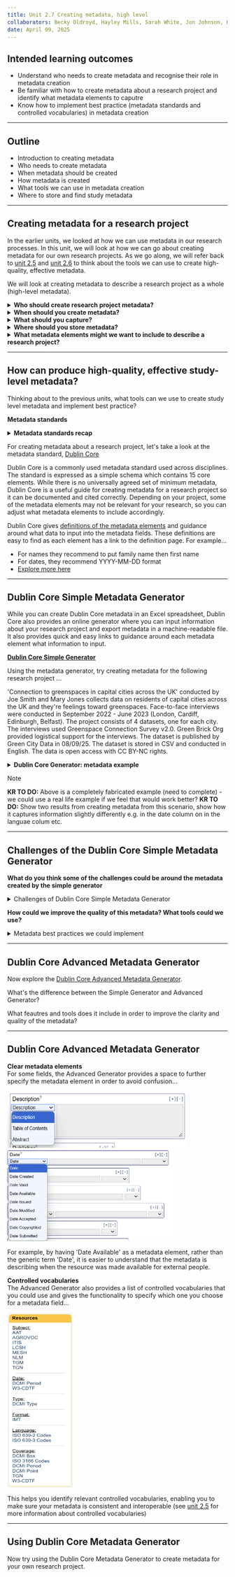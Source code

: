 ```yaml
---
title: Unit 2.7 Creating metadata, high level
collaborators: Becky Oldroyd, Hayley Mills, Sarah White, Jon Johnson, Kate Reed
date: April 09, 2025
---
```


## Intended learning outcomes 

- Understand who needs to create metadata and recognise their role in metadata creation
- Be familiar with how to create metadata about a research project and identify what metadata elements to caputre
- Know how to implement best practice (metadata standards and controlled vocabularies) in metadata creation 

---

## Outline

- Introduction to creating metadata 
- Who needs to create metadata
- When metadata should be created
- How metadata is created
- What tools we can use in metadata creation
- Where to store and find study metadata

---

## Creating metadata for a research project

In the earlier units, we looked at how we can use metadata in our research processes. In this unit, we will look at how we can go about creating metadata for our own research projects. As we go along, we will refer back to [unit 2.5](<2.5 Controlled vocabularies.md>)  and [unit 2.6](<2.6 Metadata standards.md>) to think about the tools we can use to create high-quality, effective metadata.

We will look at creating metadata to describe a research project as a whole (high-level metadata).

<details>
<summary><b>Who should create research project metadata?</b></summary>
<p></p>
  
Every research project should caputre some level of metadata. Even if you're not planning to share or deposit your data, metadata is a helpful tool to help you organise your sources and research, so you can preserve your data and come back to it at a later date. For people who are sharing their data, metadata is an essential tool to help others find, understand and access your data, and is often an essential requirement of data repositories and data catalogues.

</details>

<details>
<summary><b>When should you create metadata?</b></summary>
<p></p>

You can create metadata about your research project from the beginning. Starting at the beginning will save you time in the long-term and will allow you to update and add to your metadata as you go along. This means you can capture any changes made to the research project, creating provenance and provide transparency around the research process.

</details>

<details>
<summary><b>What should you capture?</b></summary>
<p></p>

What metadata elements you capture will depend on what you want to do with your research. If you want to share your research widely, you may need to include more metadata than if you just want to use metadata for your own personal reference only. If you are choosing to deposit your data or metadata into a catalogue or repository, they may specify what metadata elements you need to capture and they can sometimes provide a metadata template or schema to follow.

</details>

<details>
<summary><b>Where should you store metadata?</b></summary>
<p></p>

To begin with, you can create study level metadata in an excel spreadsheet stored alongside your data files. There is also other software available to help create and manage metadata, we will explore this more in the Foundation course.

</details>

<details>
<summary><b>What metadata elements might we want to include to describe a research project?</b></summary>
<p></p>

Metadata elements you could capture...

- Title of study
- Date the data was collected
- Creator of the data
- Location of the research
- Format the data is stored in
- Data access information
  
</details>

---

## How can produce high-quality, effective study-level metadata?

Thinking about to the previous units, what tools can we use to create study level metadata and implement best practice?

**Metadata standards**

<details>
<summary><b>Metadata standards recap</b></summary>
<p></p> 
  
As we explored in [unit 2.6](<2.6 Metadata standards.md>), a metadata schema or standard can help make our metadata interoperable with other projects' metadata. Schemas and standards can also help us identify what metadata to create as they often specifcy what metadata elements to capture. You should select a metadata schema or standard at the very beginning of a reasearch project so you don't have to re-do or retrofit metadata into a standard at the end of a project. 

What schema or standard to use depends on your research. You can select a discipline specific standard or an inter-disciplinary standard. If you want to deposit your data or metadata in a repository, the repository may require you to adhere to a specific schema or standard. 

</details>

For creating metadata about a research project, let's take a look at the metadata standard, [Dublin Core](https://www.dublincore.org/about/)

Dublin Core is a commonly used metadata standard used across disciplines. The standard is expressed as a simple schema which contains 15 core elements. While there is no universally agreed set of minimum metadata, Dublin Core is a useful guide for creating metadata for a research project so it can be documented and cited correctly. Depending on your project, some of the metadata elements may not be relevant for your research, so you can adjust what metadata elements to include accordingly.

Dublin Core gives [definitions of the metadata elements](https://www.dublincore.org/specifications/dublin-core/usageguide/elements/) and guidance around what data to input into the metadata fields. These definitions are easy to find as each element has a link to the definition page. For example...
- For names they recommend to put family name then first name
- For dates, they recommend YYYY-MM-DD format
- [Explore more here](https://www.dublincore.org/specifications/dublin-core/usageguide/elements/)

---
## Dublin Core Simple Metadata Generator

While you can create Dublin Core metadata in an Excel spreadsheet, Dublin Core also provides an online generator where you can input information about your research project and export metadata in a machine-readable file. It also provides quick and easy links to guidance around each metadata element what information to input.

**[Dublin Core Simple Generator](https://nsteffel.github.io/dublin_core_generator/generator_nq.html)**

Using the metadata generator, try creating metadata for the following research project ...

'Connection to greenspaces in capital cities across the UK' conducted by Joe Smith and Mary Jones collects data on residents of capital cities across the UK and they're feelings toward greenspaces. Face-to-face interviews were conducted in September 2022 - June 2023 (London, Cardiff, Edinburgh, Belfast). The project consists of 4 datasets, one for each city. The interviews used Greenspace Connection Survey v2.0. Green Brick Org provided logistical support for the interviews. The dataset is published by Green City Data in 08/09/25. The dataset is stored in CSV and conducted in English. The data is open access with CC BY-NC rights. 

<details>
<summary><b>Dublin Core Generator: metadata example</b></summary>
<p></p> 

Through interpreting the metadata above, you could have created the following metadata (or something similar)...

<img src="img/DCGen ex 3.png" alt="Alt Text" width="180" height="350"> 

You can then select a machine readable format such as XML, HTML, XHTML to generate and save your metadata..

<img src="img/DCGen ex 3 output.png" alt="Alt Text" width="180" height="350"> 

</details>

>[!NOTE]
> **KR TO DO:** Above is a completely fabricated example (need to complete) - we could use a real life example if we feel that would work better?
> **KR TO DO:** Show two results from creating metadata from this scenario, show how it captures information slightly differently e.g. in the date column on in the languae colum etc.

---
## Challenges of the Dublin Core Simple Metadata Generator

<b>What do you think some of the challenges could be around the metadata created by the simple generator</b>

<details>
<summary>Challenges of Dublin Core Simple Metadata Generator</summary>
<p></p>

While there are some guidelines as to what to you can put in each metadata field, the simple generator does not refer to controlled vocabularies. This means metadata can be presented in different ways. This could decrease the quality of your metadata as well as it's interoperability. 

Additionally, while the metadata element definitions go some way to describe sort of data sould be inputted into the metadata field, some elements are open to interpretation.

For example, in the 'Date' element could refer to:
- Date the research was created
- Date the metadata record was created
- Date the data was published
- Date data was submitted
- Date data was last modified

For example, for the example research project we just explored, we could interpret the same information to provide slightly different metadata ...

<img src="img/DCGen ex 3 diff.png" alt="Alt Text" width="180" height="350"> 

</details>

<b>How could we improve the quality of this metadata? What tools could we use?</b>

<details>
<summary>Metadata best practices we could implement</summary>
<p></p>

We could provide more specific metadata element title or definitions so we know what type of data they include for example, we could change 'Date' for 'Date Published'

For some metadata elements, controlled vocabularies can help ensure metadata is standardised and clear to understand. Thinking back to unit [2.5](<2.5 Controlled vocabularies.md>) are some of the metadata elements in the Dublin Core Generator that could benefit from using controlled vocabularies?

For example...

- Language
- Subject
- Date
- Type
- Format
- Coverage

</details>

---

## Dublin Core Advanced Metadata Generator

Now explore the [Dublin Core Advanced Metadata Generator](https://nsteffel.github.io/dublin_core_generator/generator.html). 

What's the difference between the Simple Generator and Advanced Generator?
<p></p>
What feautres and tools does it include in order to improve the clarity and quality of the metadata?

---

## Dublin Core Advanced Metadata Generator

**Clear metadata elements**<br>
For some fields, the Advanced Generator provides a space to further specify the metadata element in order to avoid confusion...

<img src="img/DCdescription.png" alt="Alt Text" width="410" height="130"> 

<img src="img/DCdate.png" alt="Alt Text" width="380" height="210"> 

For example, by having 'Date Available' as a metadata element, rather than the generic term 'Date', it is easier to understand that the metadata is describing when the resource was made available for external people.

**Controlled vocabularies**<br>
The Advanced Generator also provides a list of controlled vocabularies that you could use and gives the functionality to specify which one you choose for a metadata field...

<img src="img/DCresources.png" alt="Alt Text" width="150" height="400"> 

This helps you identify relevant controlled vocabularies, enabling you to make sure your metadata is consistent and interoperable (see [unit 2.5](<unit2.6 Controlled vocabularies.md>) for more information about controlled vocabularies)

---
## Using Dublin Core Metadata Generator

Now try using the Dublin Core Metadata Generator to create metadata for your own research project.
